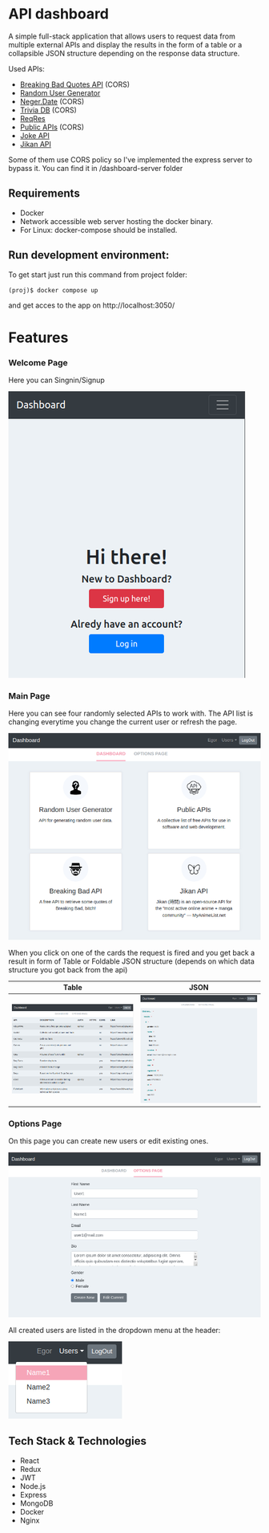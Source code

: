 # API dashboard

A simple full-stack application that allows users to request data
from multiple external APIs and display the results in the form of
a table or a collapsible JSON structure depending on the response data structure.

Used APIs:

- [Breaking Bad Quotes API](https://breakingbadquotes.xyz/) (CORS)
- [Random User Generator](https://randomuser.me/)
- [Neger.Date](https://date.nager.at/) (CORS)
- [Trivia DB](https://opentdb.com/) (CORS)
- [ReqRes](https://reqres.in/)
- [Public APIs](https://api.publicapis.org/) (CORS)
- [Joke API](https://v2.jokeapi.dev)
- [Jikan API](https://jikan.moe)

Some of them use CORS policy so I've implemented the express server to bypass it. You can find it in /dashboard-server folder
## Requirements

- Docker
- Network accessible web server hosting the docker binary.
- For Linux: docker-compose should be installed.

## Run development environment:

To get start just run this command from project folder:

```
(proj)$ docker compose up

```

and get acces to the app on http://localhost:3050/

# Features

### Welcome Page
Here you can Singnin/Signup

![](images/welcome-page.png)

### Main Page
Here you can see four randomly selected APIs to work with. The API list is changing everytime you change the current user or refresh the page.

![](images/dashboard-page.png)

When you click on one of the cards the request is fired and you get back a result in form of Table or Foldable JSON structure (depends on which data structure you got back from the api)

Table                      |  JSON
:-------------------------:|:-------------------------:
![](images/table-data.png)  |  ![](images/foldable-json-stricture.png)

### Options Page
On this page you can create new users or edit existing ones.

![](images/create-edit-users.png)

All created users are listed in the dropdown menu at the header:

![](images/switch-between-users.png)

## Tech Stack & Technologies
* React
* Redux
* JWT
* Node.js
* Express
* MongoDB
* Docker
* Nginx
